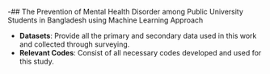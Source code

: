 -## The Prevention of Mental Health Disorder among Public University Students in Bangladesh using Machine Learning Approach

-  **Datasets**: Provide all the primary and secondary data used in this work and collected through surveying.
- **Relevant Codes**: Consist of all necessary codes developed and used for this study.

